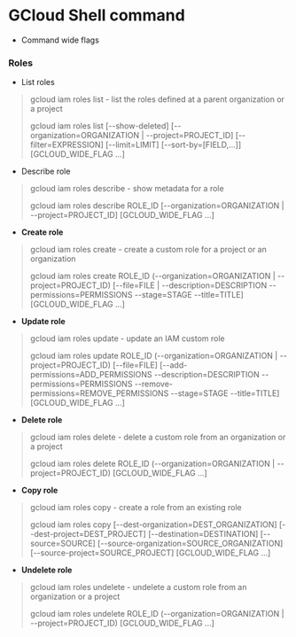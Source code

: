 # GCloud Shell command

* Command wide flags
	> 

### Roles

* List roles	
> gcloud iam roles list - list the roles defined at a parent organization or a project
> 
>  gcloud iam roles list [--show-deleted] [--organization=ORGANIZATION     | --project=PROJECT_ID] [--filter=EXPRESSION] [--limit=LIMIT] [--sort-by=[FIELD,…]] [GCLOUD_WIDE_FLAG …]

* Describe role
> gcloud iam roles describe - show metadata for a role
> 
> gcloud iam roles describe ROLE_ID [--organization=ORGANIZATION     | --project=PROJECT_ID] [GCLOUD_WIDE_FLAG …]

* **Create role**
> gcloud iam roles create - create a custom role for a project or an organization
> 
> gcloud iam roles create ROLE_ID (--organization=ORGANIZATION     | --project=PROJECT_ID) [--file=FILE     | --description=DESCRIPTION --permissions=PERMISSIONS --stage=STAGE --title=TITLE] [GCLOUD_WIDE_FLAG …]
 
 * **Update role**
 > gcloud iam roles update - update an IAM custom role
 > 
 > gcloud iam roles update ROLE_ID (--organization=ORGANIZATION     | --project=PROJECT_ID) [--file=FILE] [--add-permissions=ADD_PERMISSIONS --description=DESCRIPTION --permissions=PERMISSIONS --remove-permissions=REMOVE_PERMISSIONS --stage=STAGE --title=TITLE] [GCLOUD_WIDE_FLAG …]
 
 * **Delete role**
 > gcloud iam roles delete - delete a custom role from an organization or a project
 > 
 > gcloud iam roles delete ROLE_ID (--organization=ORGANIZATION     | --project=PROJECT_ID) [GCLOUD_WIDE_FLAG …]

* **Copy role**
> gcloud iam roles copy - create a role from an existing role
> 
> gcloud iam roles copy [--dest-organization=DEST_ORGANIZATION] [--dest-project=DEST_PROJECT] [--destination=DESTINATION] [--source=SOURCE] [--source-organization=SOURCE_ORGANIZATION] [--source-project=SOURCE_PROJECT] [GCLOUD_WIDE_FLAG …]

* **Undelete role**
> gcloud iam roles undelete - undelete a custom role from an organization or a project
> 
> gcloud iam roles undelete ROLE_ID (--organization=ORGANIZATION     | --project=PROJECT_ID) [GCLOUD_WIDE_FLAG …]
